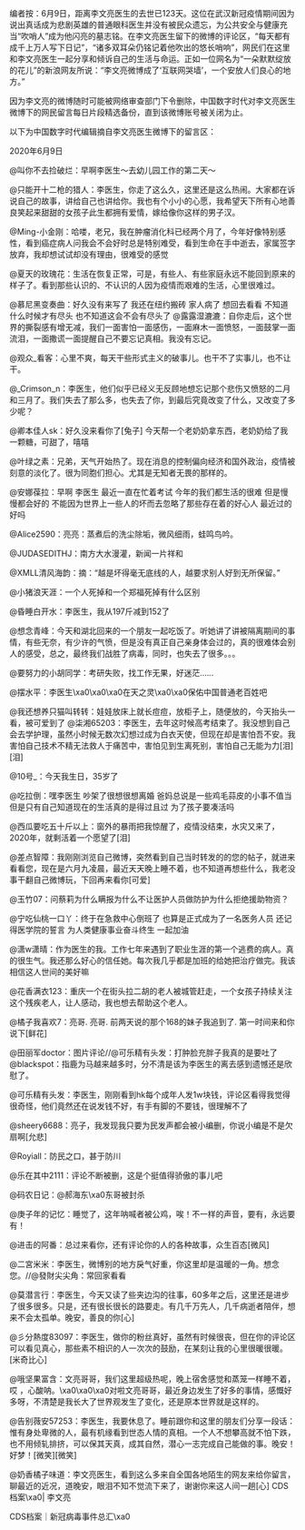编者按：6月9日，距离李文亮医生的去世已123天。这位在武汉新冠疫情期间因为说出真话成为悲剧英雄的普通眼科医生并没有被民众遗忘，为公共安全与健康充当“吹哨人”成为他闪亮的墓志铭。在李文亮医生留下的微博的评论区，“每天都有成千上万人写下日记”，“诸多双耳朵仍铭记着他吹出的悠长哨响”，网民们在这里和李文亮医生一起分享和倾诉自己的生活与命运。正如一位网名为“一朵默默绽放的花儿”的新浪网友所说：“李文亮微博成了‘互联网哭墙’，一个安放人们良心的地方。”

因为李文亮的微博随时可能被网络审查部门下令删除，中国数字时代对李文亮医生微博下的网民留言每日片段精选备份，直到该微博账号被关闭为止。 

以下为中国数字时代编辑摘自李文亮医生微博下的留言区：

2020年6月9日

@叫你不去捡破烂：早啊李医生～去幼儿园工作的第二天～

@只能开十二枪的猎人：李医生，你走了这么久，这里还是这么热闹。大家都在诉说自己的故事，讲给自己也讲给你。我也有个小小的心愿，我希望天下所有心地善良笑起来甜甜的女孩子此生都拥有爱情，嫁给像你这样的男子汉。

@Ming-小金刚：哈喽，老兄，我在肿瘤消化科已经两个月了，今年好像特别感性，看到癌症病人问我会不会好时总是特别难受，看到生命在手中逝去，家属签字放弃，我却想试试却没有理由，很难受的感觉

@夏天的玫瑰花：生活在恢复正常，可是，有些人、有些家庭永远不能回到原来的样子了。看到那些认识的、不认识的人因为疫情而艰难的生活，心里很难过。

@慕尼黑变奏曲：好久没有来写了 我还在纽约搬砖 家人病了 想回去看看 不知道什么时候才有尽头 也不知道这会不会有尽头了 @露露湿漉漉：自你走后，这个世界的撕裂感有增无减，我们一面害怕一面感伤，一面麻木一面愤怒，一面鼓掌一面流泪，一面撒谎一面提醒自己不要忘记真相。我没有忘记。

@观众_看客：心里不爽，每天干些形式主义的破事儿。也干不了实事儿，也不让干。

@_Crimson_n：李医生，他们似乎已经义无反顾地想忘记那个悲伤又愤怒的二月和三月了。我们失去了那么多，也失去了你，到最后究竟改变了什么，又改变了多少呢？

@卿本佳人sk：好久没来看你了[兔子] 今天帮一个老奶奶拿东西，老奶奶给了我一颗糖，可甜了，嘻嘻

@叶绿之素：兄弟，天气开始热了。现在消息的控制偏向经济和国外政治，疫情被刻意的淡化了。很为同胞们担心。尤其是无知者无畏的那样的。

@安娜葆拉：早啊 李医生 最近一直在忙着考试 今年的我们都生活的很难 但是慢慢都会好的 不能因为世界上一些人的坏而去忽略了那些存在着的好心人 最近过的好吗

@Alice2590：亮亮：蒸煮后的洗尘除垢，微风细雨，蛙鸣鸟吟。

@JUDASEDITHJ：南方大水漫灌，新闻一片祥和

@XMLL清风海韵：摘：“越是坏得毫无底线的人，越要求别人好到无所保留。”

@小猪浪天涯：一个人死掉和一个郑福死掉有什么区别

@昏睡白开水：李医生，我从197斤减到152了

@想念青峰：今天和湖北回来的一个朋友一起吃饭了。听她讲了讲被隔离期间的事情，有些无奈，有少许的气愤，但是没有真正自己亲身体会过的，真的很难体会别人的感受，总之，最终我们战胜了病毒，同时，也失去了很多。。。

@要努力的小胡同学：考研失败，找工作无果，好迷茫……

@摆水平：李医生\xa0\xa0\xa0在天之灵\xa0\xa0保佑中国普通老百姓吧

@我还想养只猫叫转转：娃娃放床上就长痘痘，放柜子上，随便放的，今天抬头一看，被可爱到了 @柒湘65203：李医生，去年这时候高考结束了。我没想到自己会去学护理，虽然小时候无数次幻想过成为白衣天使，但现在却是害怕吾不安。我害怕自己技术不精无法救人于痛苦中，害怕见到生离死别，害怕自己无能为力[泪][泪]

@10号_：今天我生日，35岁了

@吃拉倒：嘿李医生 吵架了很想很想离婚 爸妈总说是一些鸡毛蒜皮的小事不值当 但是只有自己知道现在的生活真的是得过且过 为了孩子要凑活吗

@西瓜要吃五十斤以上：窗外的暴雨把我惊醒了，疫情没结束，水灾又来了，2020年，就剩活着一个愿望了[泪]

@差点智障：我刚刚浏览自己微博，突然看到自己当时转发的的您的帖子，就进来看看您，现在是六月九凌晨，最近天天晚上睡不着，也不知道再想些什么，我老没事干翻自己微博玩，下回再来看你[可爱]

@玉竹07：问蔡莉为什么瞒报为什么不让医护人员做防护为什么拒绝援助物资？

@宁吃仙桃一口丫：终于在急救中心倒班了 也算是正式成为了一名医务人员 还记得医学院的誓言 为人类健康事业奋斗终生 一起加油

@潇w潇晴：作为医生的我。工作七年来遇到了职业生涯的第一个逃费的病人。真的很生气。我还那么好心的信任她。每次我几乎都是加班的给她把治疗做完。我该相信这人世间的美好嘛

@花香满衣123：重庆一个在街头拉二胡的老人被城管赶走，一个女孩子持续关注这个残疾老人，让人感动，我也想去帮助这个老人。

@橘子我喜欢7：亮哥. 亮哥. 前两天说的那个168的妹子我追到了. 第一时间来和你说下[鲜花]

@田丽军doctor：图片评论//@可乐精有头发：打肿脸充胖子我真的是要吐了 @blackspot：指鹿为马越来越多时，分不清是该为李医生的离去感到遗憾还是欣慰了。

@可乐精有头发：李医生，刚刚看到hk每个成年人发1w块钱，评论区看得我觉得很奇怪，他们竟然还在说发钱不好，有手有脚的不要钱，很理解不了

@sheery6688：亮子，我发现我只要为民发声都会被小编删，你说小编是不是欠扇啊[允悲]

@Royiall：防民之口，甚于防川

@乐在其中2111：评论不断被删，这是个挺值得骄傲的事儿吧

@码农日记：@郝海东\xa0东哥被封杀

@庚子年的记忆：睡觉了，这年呐喊者被公鸡，唉！不一样的声音，要有，永远要有！

@进击的阿番：总过来看你，还有评论你的人的各种故事，众生百态[微风]

@二宮米米：李医生，微博别的地方戾气好重，你这里却是温暖的一角。想念您。//@發財尖尖角：常回家看看

@莫潜言行：李医生，今天又读了些夹边沟的往事，60多年之后，这里还是进步了很多很多。只是，还有很长很长的路要走。有几千万先人，几千病逝者陪伴，想来不会太孤单。晚安，善良的你[心]

@彡分熱度83097：李医生，做你的粉丝真好，虽然有时候很丧，但在你的评论区可以看见真心，那些素不相识的人一次次的鼓励，在某刻让我的心里很暖很暖。[米奇比心]

@哦坚果富含：文亮哥哥，我们这里超级热呢，晚上宿舍感觉和蒸笼一样睡不着，哎 ，心酸呐。\xa0\xa0\xa0对啦文亮哥哥，最近身边发生了好多的事情，感慨好多呀，不清楚是我长大了世界观发生了变化，还是原本世界就是这样的。

@告别薇安57253：李医生，我要休息了。睡前跟你和这里的朋友们分享一段话：惟有身处卑微的人，最有机缘看到世态人情的真相。一个人不想攀高就不怕下跌，也不用倾轧排挤，可以保其天真，成其自然，潜心一志完成自己能做的事。晚安！好梦！[微笑][微笑]

@奶香橘子味道：李文亮医生，看到这么多来自全国各地陌生的网友来给你留言，聊最近的近况，道晚安，眼泪不知不觉流下来了，谢谢你来这人间一趟[心] CDS档案\xa0| 李文亮

CDS档案｜新冠病毒事件总汇\xa0


